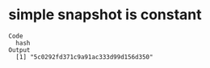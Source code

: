 # simple snapshot is constant

    Code
      hash
    Output
      [1] "5c0292fd371c9a91ac333d99d156d350"

